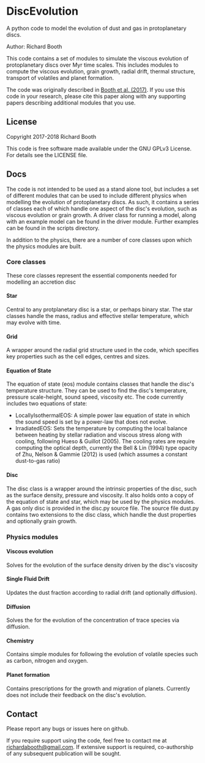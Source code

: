 # DiscEvolution
A python code to model the evolution of dust and gas in protoplanetary discs.

Author: Richard Booth

This code contains a set of modules to simulate the viscous evolution of protoplanetary discs over Myr
time scales. This includes modules to compute the viscous evolution, grain growth, radial drift,
thermal structure, transport of volatiles and planet formation. 

The code was originally described in [Booth et al. (2017)](https://arxiv.org/abs/1705.03305). If you
use this code in your research, please cite this paper along with any supporting papers describing
additional modules that you use. 


## License
Copyright 2017-2018 Richard Booth

This code is free software made available under the GNU GPLv3 License. For details see the LICENSE
file.


## Docs

The code is not intended to be used as a stand alone tool, but includes a set of different modules 
that can be used to include different physics when modelling the evolution of protoplanetary discs.
As such, it contains a series of classes each of which handle one aspect of the disc's evolution, 
such as viscous evolution or grain growth. A driver class for running a model, along with an example model can be found in the driver module. Further examples can be found in the scripts directory.

In addition to the physics, there are a number of core classes upon which the physics modules are built.

### Core classes
These core classes represent the essential components needed for modelling an accretion disc

#### Star
Central to any protplanetary disc is a star, or perhaps binary star. The star classes handle the mass, radius and effective stellar temperature, which may evolve with time.

#### Grid
A wrapper around the radial grid structure used in the code, which specifies key properties such as the cell edges, centres and sizes.

#### Equation of State
The equation of state (eos) module contains classes that handle the disc's temperature structure. They can be used to find the disc's temperature, pressure scale-height, sound speed, viscosity etc. The code currently includes two equations of state:

- LocallyIsothermalEOS: A simple power law equation of state in which the sound speed is set by a power-law that does not evolve.
- IrradiatedEOS: Sets the temperature by computing the local balance between heating by stellar radiation and viscous stress along with cooling, following Hueso & Guillot (2005). The cooling rates are require computing the optical depth, currently the Bell & Lin (1994) type opacity of Zhu, Nelson & Gammie (2012) is used (which assumes a constant dust-to-gas ratio) 

#### Disc
The disc class is a wrapper around the intrinsic properties of the disc, such as the surface density, pressure and viscosity. It also holds onto a copy of the equation of state and star, which may be used by the physics modules. A gas only disc is provided in the disc.py source file. The source file dust.py contains two extensions to the disc class, which handle the dust properties and optionally grain growth.

### Physics modules

#### Viscous evolution
Solves for the evolution of the surface density driven by the disc's viscosity

#### Single Fluid Drift
Updates the dust fraction according to radial drift (and optionally diffusion).

#### Diffusion
Solves the for the evolution of the concentration of trace species via diffusion.

#### Chemistry
Contains simple modules for following the evolution of volatile species such as carbon, nitrogen and oxygen.

#### Planet formation
Contains prescriptions for the growth and migration of planets. Currently does not include their feedback on the disc's evolution.



## Contact
Please report any bugs or issues here on github. 

If you require support using the code, feel free to contact me at richardabooth@gmail.com. If extensive support is required, co-authorship of any subsequent publication will be sought. 

